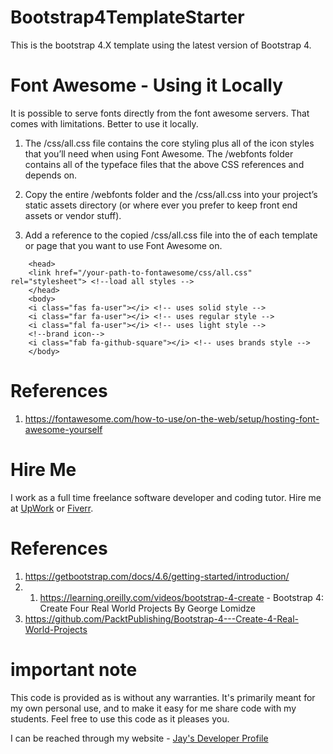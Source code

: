 # Bootstrap4TemplateStarter

This is the bootstrap 4.X template using the latest version of Bootstrap 4.

# Font Awesome - Using it Locally

It is possible to serve fonts directly from the font awesome servers. That comes with limitations. Better to use it locally.

1. The /css/all.css file contains the core styling plus all of the icon styles that you’ll need when using Font Awesome. The /webfonts folder contains all of the typeface files that the above CSS references and depends on.

1. Copy the entire /webfonts folder and the /css/all.css into your project’s static assets directory (or where ever you prefer to keep front end assets or vendor stuff).

1. Add a reference to the copied /css/all.css file into the <head> of each template or page that you want to use Font Awesome on.

```
    <head>
    <link href="/your-path-to-fontawesome/css/all.css" rel="stylesheet"> <!--load all styles -->
    </head>
    <body>
    <i class="fas fa-user"></i> <!-- uses solid style -->
    <i class="far fa-user"></i> <!-- uses regular style -->
    <i class="fal fa-user"></i> <!-- uses light style -->
    <!--brand icon-->
    <i class="fab fa-github-square"></i> <!-- uses brands style -->
    </body>

```

# References

1. https://fontawesome.com/how-to-use/on-the-web/setup/hosting-font-awesome-yourself

# Hire Me

I work as a full time freelance software developer and coding tutor. Hire me at [UpWork](https://www.upwork.com/fl/vijayasimhabr) or [Fiverr](https://www.fiverr.com/jay_codeguy). 

# References

1. https://getbootstrap.com/docs/4.6/getting-started/introduction/
2. 1. https://learning.oreilly.com/videos/bootstrap-4-create - Bootstrap 4: Create Four Real World Projects By George Lomidze
3. https://github.com/PacktPublishing/Bootstrap-4---Create-4-Real-World-Projects

# important note 

This code is provided as is without any warranties. It's primarily meant for my own personal use, and to make it easy for me share code with my students. Feel free to use this code as it pleases you.

I can be reached through my website - [Jay's Developer Profile](https://jay-study-nildana.github.io/developerprofile)